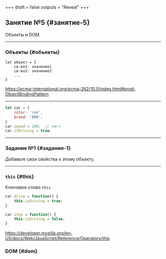 +++
draft = false
outputs = "Reveal"
+++

## Занятие №5 {#занятие-5}

Объекты и DOM.

---


### Объекты {#объекты}

```text
let объект = {
    св-во1: значение1
    св-во2: значение2
    ...
}
```

<https://ecma-international.org/ecma-262/10.0/index.html#prod-ObjectBindingPattern>

---

```js
let car = {
    color: 'red',
    brand: 'BMW',
}
car.speed = 100;  // км/ч
car.isDriving = true;
```

---


### Задание №1 {#задание-1}

Добавьте свои свойства к этому объекту.

---


### `this` {#this}

Ключевое слово `this`

```js
car.drive = function() {
    this.isDriving = true;
}

car.stop = function() {
    this.isDriving = false;
}
```

<https://developer.mozilla.org/en-US/docs/Web/JavaScript/Reference/Operators/this>


### DOM {#dom}
